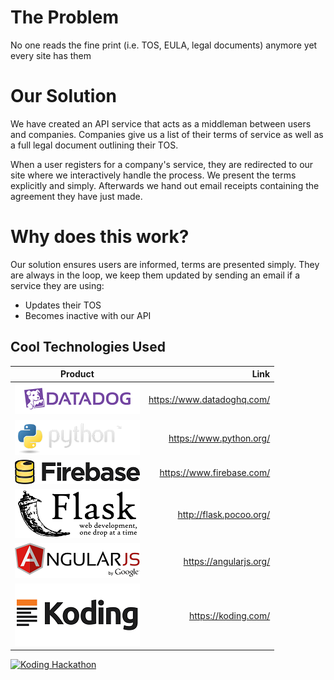 The Problem
===
No one reads the fine print (i.e. TOS, EULA, legal documents) anymore yet every site has them

Our Solution
===
We have created an API service that acts as a middleman between users and companies.
Companies give us a list of their terms of service as well as a full legal document outlining their TOS.

When a user registers for a company's service, they are redirected to our site where we interactively handle the process. We present the terms explicitly and simply. Afterwards we hand out email receipts containing the agreement they have just made.

Why does this work?
===
Our solution ensures users are informed, terms are presented simply. They are always in the loop, we keep them updated by sending an email if a service they are using:
* Updates their TOS
* Becomes inactive with our API

## Cool Technologies Used

Product |  Link
---|---:
[![Datadog](/images/Datadog.png)](https://www.datadoghq.com/) | https://www.datadoghq.com/
[![Python](/images/Python.png)](https://www.python.org/) | https://www.python.org/
[![Firebase](/images/Firebase.png)](https://www.firebase.com/) | https://www.firebase.com/
[![Flask](/images/Flask.png)](http://flask.pocoo.org/) | http://flask.pocoo.org/
[![AngularJS](/images/AngularJS.png)](https://angularjs.org/) | https://angularjs.org/
[![Koding](/images/Koding.png)](https://koding.com/) | https://koding.com/



[![Koding Hackathon](https://raw.githubusercontent.com/koding/hackathon.submit/master/images/badge.png "Koding Hackathon")](https://koding.com/Hackathon)

